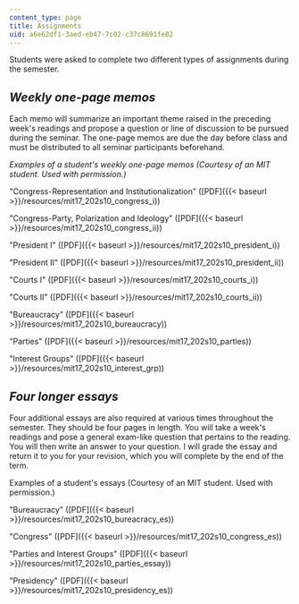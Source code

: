 ```yaml
---
content_type: page
title: Assignments
uid: a6e62df1-3aed-eb47-7c02-c37c8691fe02
---
```


Students were asked to complete two different types of assignments during the semester.

_Weekly one-page memos_ 
------------------------

Each memo will summarize an important theme raised in the preceding week's readings and propose a question or line of discussion to be pursued during the seminar. The one-page memos are due the day before class and must be distributed to all seminar participants beforehand.

_Examples of a student's weekly one-page memos (Courtesy of an MIT student. Used with permission.)_

"Congress-Representation and Institutionalization" ([PDF]({{< baseurl >}}/resources/mit17_202s10_congress_i))

"Congress-Party, Polarization and Ideology" ([PDF]({{< baseurl >}}/resources/mit17_202s10_congress_ii))

"President I" ([PDF]({{< baseurl >}}/resources/mit17_202s10_president_i))

"President II" ([PDF]({{< baseurl >}}/resources/mit17_202s10_president_ii))

"Courts I" ([PDF]({{< baseurl >}}/resources/mit17_202s10_courts_i))

"Courts II" ([PDF]({{< baseurl >}}/resources/mit17_202s10_courts_ii))

"Bureaucracy" ([PDF]({{< baseurl >}}/resources/mit17_202s10_bureaucracy))

"Parties" ([PDF]({{< baseurl >}}/resources/mit17_202s10_parties))

"Interest Groups" ([PDF]({{< baseurl >}}/resources/mit17_202s10_interest_grp))

 _**Four longer essays**_
-------------------------

Four additional essays are also required at various times throughout the semester. They should be four pages in length. You will take a week's readings and pose a general exam-like question that pertains to the reading. You will then write an answer to your question. I will grade the essay and return it to you for your revision, which you will complete by the end of the term.

  
Examples of a student's essays (Courtesy of an MIT student. Used with permission.)  

"Bureaucracy" ([PDF]({{< baseurl >}}/resources/mit17_202s10_bureacracy_es))

"Congress" ([PDF]({{< baseurl >}}/resources/mit17_202s10_congress_es))

"Parties and Interest Groups" ([PDF]({{< baseurl >}}/resources/mit17_202s10_parties_essay))

"Presidency" ([PDF]({{< baseurl >}}/resources/mit17_202s10_presidency_es))